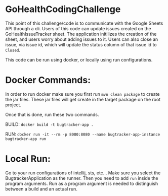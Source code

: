 # GoHealthCodingChallenge
This point of this challenge/code is to communicate with the Google Sheets API through a cli. Users of this code can update issues created on the GoHealthIssueTracker sheet. The application initilizes the creation of the sheet, and users worry about adding issues to it. Users can also close an issue, via issue id, which will update the status column of that issue id to ```Closed```.

This code can be run using docker, or locally using run configurations.

# Docker Commands:
In order to run docker make sure you first run ```mvn clean package``` to create the jar files. These jar files will get create in the target package on the root project. 

Once that is done, run these two commands. 

BUILD:
```docker build -t bugtracker-app .```

RUN:
```docker run -it --rm -p 8080:8080 --name bugtracker-app-instance bugtracker-app run```

# Local Run: 
Go to your run configurations of intellij, sts, etc... Make sure you select the BugtrackerApplication as the runner. Then you need to add ```run``` inside the program arguments. Run as a program argument is needed to distinguish between a build and an actual run. 
